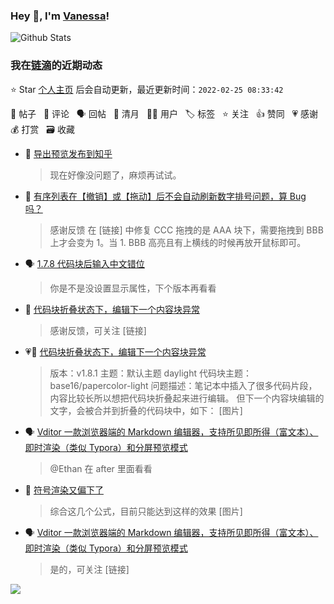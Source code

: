 ### Hey 👋, I'm [Vanessa](http://vanessa.b3log.org/)!

![Github Stats](https://github-readme-stats.vercel.app/api?username=Vanessa219&show_icons=true)

<!--events start -->

### 我在[链滴](https://ld246.com)的近期动态

⭐️ Star [个人主页](https://github.com/Vanessa219/Vanessa219) 后会自动更新，最近更新时间：`2022-02-25 08:33:42`

📝 帖子 &nbsp; 💬 评论 &nbsp; 🗣 回帖 &nbsp; 🌙 清月 &nbsp; 👨‍💻 用户 &nbsp; 🏷️ 标签 &nbsp; ⭐️ 关注 &nbsp; 👍 赞同 &nbsp; 💗 感谢 &nbsp; 💰 打赏 &nbsp; 🗃 收藏

* 💬 [导出预览发布到知乎](https://ld246.com/article/1628833668431/comment/1645718218365#comments)

  > 现在好像没问题了，麻烦再试试。
* 💬 [有序列表在【撤销】或【拖动】后不会自动刷新数字排号问题，算 Bug 吗？](https://ld246.com/article/1645625755875/comment/1645630478010#comments)

  > 感谢反馈 在 [链接] 中修复 CCC 拖拽的是 AAA 块下，需要拖拽到 BBB 上才会变为 1。当 1. BBB 高亮且有上横线的时候再放开鼠标即可。
* 🗣 [1.7.8 代码块后输入中文错位](https://ld246.com/article/1643209564517/comment/1645539080085#comments)

  > 你是不是没设置显示属性，下个版本再看看
* 💬 [代码块折叠状态下，编辑下一个内容块异常](https://ld246.com/article/1645596573356/comment/1645611294026#comments)

  > 感谢反馈，可关注 [链接]
* 💗📝 [代码块折叠状态下，编辑下一个内容块异常](https://ld246.com/article/1645596573356)

  > 版本：v1.8.1 主题：默认主题 daylight 代码块主题：base16/papercolor-light 问题描述：笔记本中插入了很多代码片段，内容比较长所以想把代码块折叠起来进行编辑。 但下一个内容块编辑的文字，会被合并到折叠的代码块中，如下： [图片]
* 🗣 [Vditor 一款浏览器端的 Markdown 编辑器，支持所见即所得（富文本）、即时渲染（类似 Typora）和分屏预览模式](https://ld246.com/article/1549638745630/comment/1645518214206#comments)

  > @Ethan 在 after 里面看看
* 💬 [符号渲染又偏下了](https://ld246.com/article/1645555138904/comment/1645610924948#comments)

  > 综合这几个公式，目前只能达到这样的效果 [图片]
* 🗣 [Vditor 一款浏览器端的 Markdown 编辑器，支持所见即所得（富文本）、即时渲染（类似 Typora）和分屏预览模式](https://ld246.com/article/1549638745630/comment/1645581013674#comments)

  > 是的，可关注 [链接]


<!--events end -->

<a title="Hits" target="_blank" href="https://github.com/Vanessa219/Vanessa219"><img src="https://hits.b3log.org/Vanessa219/Vanessa219.svg"></a>
